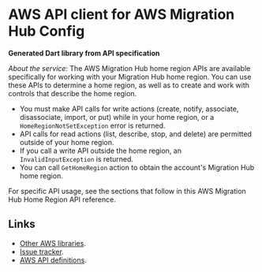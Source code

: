 # AWS API client for AWS Migration Hub Config

**Generated Dart library from API specification**

*About the service:*
The AWS Migration Hub home region APIs are available specifically for
working with your Migration Hub home region. You can use these APIs to
determine a home region, as well as to create and work with controls that
describe the home region.

<ul>
<li>
You must make API calls for write actions (create, notify, associate,
disassociate, import, or put) while in your home region, or a
<code>HomeRegionNotSetException</code> error is returned.
</li>
<li>
API calls for read actions (list, describe, stop, and delete) are permitted
outside of your home region.
</li>
<li>
If you call a write API outside the home region, an
<code>InvalidInputException</code> is returned.
</li>
<li>
You can call <code>GetHomeRegion</code> action to obtain the account's
Migration Hub home region.
</li>
</ul>
For specific API usage, see the sections that follow in this AWS Migration
Hub Home Region API reference.

## Links

- [Other AWS libraries](https://github.com/agilord/aws_client/tree/master/generated).
- [Issue tracker](https://github.com/agilord/aws_client/issues).
- [AWS API definitions](https://github.com/aws/aws-sdk-js/tree/master/apis).
